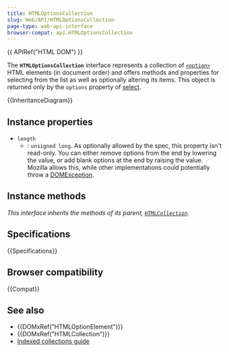 ```yaml
---
title: HTMLOptionsCollection
slug: Web/API/HTMLOptionsCollection
page-type: web-api-interface
browser-compat: api.HTMLOptionsCollection
---
```


{{ APIRef("HTML DOM") }}

The **`HTMLOptionsCollection`** interface represents a collection of [`<option>`](/en-US/docs/Web/HTML/Element/option) HTML elements (in document order) and offers methods and properties for selecting from the list as well as optionally altering its items. This object is returned only by the `options` property of [select](/en-US/docs/Web/API/HTMLSelectElement).

{{InheritanceDiagram}}

## Instance properties

- `length`
  - : `unsigned long`. As optionally allowed by the spec, this property isn't read-only. You can either remove options from the end by lowering the value, or add blank options at the end by raising the value. Mozilla allows this, while other implementations could potentially throw a [DOMException](/en-US/docs/Web/API/DOMException).

## Instance methods

_This interface inherits the methods of its parent, [`HTMLCollection`](/en-US/docs/Web/API/HTMLCollection)._

## Specifications

{{Specifications}}

## Browser compatibility

{{Compat}}

## See also

- {{DOMxRef("HTMLOptionElement")}}
- {{DOMxRef("HTMLCollection")}}
- [Indexed collections guide](/en-US/docs/Web/JavaScript/Guide/Indexed_collections)
